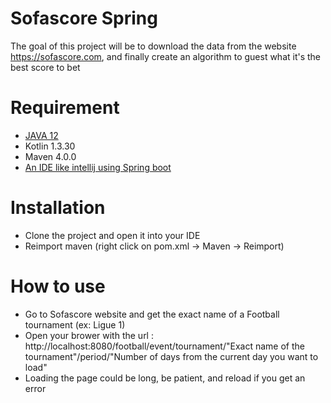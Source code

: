 # Sofascore Spring

The goal of this project will be to download the data from the website https://sofascore.com, and finally create an algorithm to guest what it's the best score to bet

# Requirement
- [JAVA 12](https://www.oracle.com/technetwork/java/javase/downloads/jdk12-downloads-5295953.html)
- Kotlin 1.3.30
- Maven 4.0.0
- [An IDE like intellij using Spring boot](https://www.jetbrains.com/help/idea/spring-boot.html)

# Installation
- Clone the project and open it into your IDE
- Reimport maven (right click on pom.xml -> Maven -> Reimport)

# How to use
- Go to Sofascore website and get the exact name of a Football tournament (ex: Ligue 1)
- Open your brower with the url : http://localhost:8080/football/event/tournament/"Exact name of the tournament"/period/"Number of days from the current day you want to load"
- Loading the page could be long, be patient, and reload if you get an error
